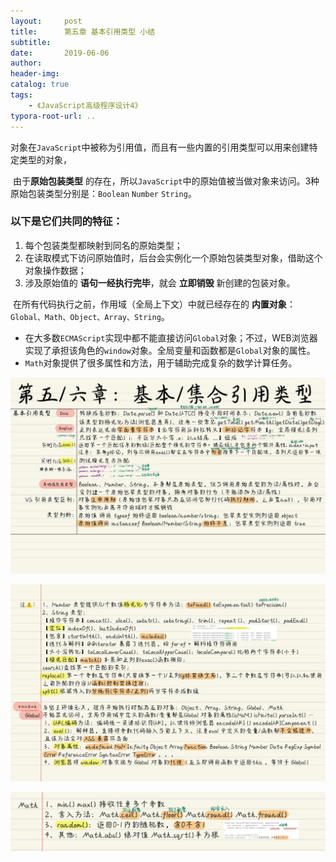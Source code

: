 ```yaml
---
layout:     post
title:      第五章 基本引用类型 小结
subtitle:  
date:       2019-06-06
author:     
header-img: 
catalog: true
tags:
    - 《JavaScript高级程序设计4》
typora-root-url: ..
---
```


​    对象在`JavaScript`中被称为引用值，而且有一些内置的引用类型可以用来创建特定类型的对象，

​    由于**原始包装类型** 的存在，所以`JavaScript`中的原始值被当做对象来访问。3种原始包装类型分别是：`Boolean` `Number` `String`。

### 以下是它们共同的特征：

1. 每个包装类型都映射到同名的原始类型；
2. 在读取模式下访问原始值时，后台会实例化一个原始包装类型对象，借助这个对象操作数据；
3. 涉及原始值的 **语句一经执行完毕**，就会 **立即销毁** 新创建的包装对象。

​    在所有代码执行之前，作用域（全局上下文）中就已经存在的 **内置对象**：`Global、Math、Object、Array、String`。

- 在大多数`ECMAScript`实现中都不能直接访问`Global`对象；不过，WEB浏览器实现了承担该角色的`window`对象。全局变量和函数都是`Global`对象的属性。
- `Math`对象提供了很多属性和方法，用于辅助完成复杂的数学计算任务。

![《红宝书》-13](/../img/assets_2023/《红宝书》-13.jpg)

![《红宝书》-14 2](/../img/assets_2023/《红宝书》-14.png)

![IMG_F7DF812F5B3E-1](/../img/assets_2023/IMG_F7DF812F5B3E-1.jpeg)

